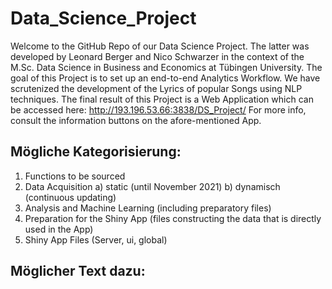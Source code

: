 # Data_Science_Project

Welcome to the GitHub Repo of our Data Science Project. 
The latter was developed by Leonard Berger and Nico Schwarzer in the context of the M.Sc. Data Science in Business and Economics at Tübingen University. The goal of this Project is to set up an end-to-end Analytics Workflow. We have scrutenized the development of the Lyrics of popular Songs using NLP techniques. The final result of this Project is a Web Application which can be accessed here: http://193.196.53.66:3838/DS_Project/
For more info, consult the information buttons on the afore-mentioned App.


## Mögliche Kategorisierung:


1) Functions to be sourced 
3) Data Acquisition
 a) static (until November 2021)
 b) dynamisch (continuous updating)
3) Analysis and Machine Learning (including preparatory files)
4) Preparation for the Shiny App (files constructing the data that is directly used in the App)
5) Shiny App Files (Server, ui, global)



## Möglicher Text dazu:


